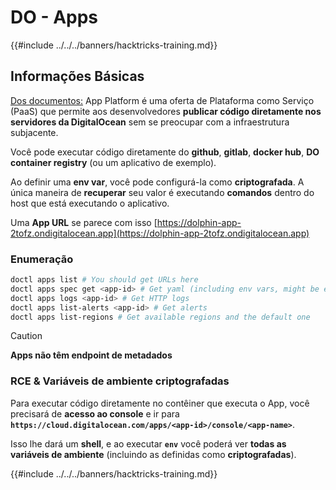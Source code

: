 # DO - Apps

{{#include ../../../banners/hacktricks-training.md}}

## Informações Básicas

[Dos documentos:](https://docs.digitalocean.com/glossary/app-platform/) App Platform é uma oferta de Plataforma como Serviço (PaaS) que permite aos desenvolvedores **publicar código diretamente nos servidores da DigitalOcean** sem se preocupar com a infraestrutura subjacente.

Você pode executar código diretamente do **github**, **gitlab**, **docker hub**, **DO container registry** (ou um aplicativo de exemplo).

Ao definir uma **env var**, você pode configurá-la como **criptografada**. A única maneira de **recuperar** seu valor é executando **comandos** dentro do host que está executando o aplicativo.

Uma **App URL** se parece com isso [https://dolphin-app-2tofz.ondigitalocean.app](https://dolphin-app-2tofz.ondigitalocean.app)

### Enumeração
```bash
doctl apps list # You should get URLs here
doctl apps spec get <app-id> # Get yaml (including env vars, might be encrypted)
doctl apps logs <app-id> # Get HTTP logs
doctl apps list-alerts <app-id> # Get alerts
doctl apps list-regions # Get available regions and the default one
```
> [!CAUTION]
> **Apps não têm endpoint de metadados**

### RCE & Variáveis de ambiente criptografadas

Para executar código diretamente no contêiner que executa o App, você precisará de **acesso ao console** e ir para **`https://cloud.digitalocean.com/apps/<app-id>/console/<app-name>`**.

Isso lhe dará um **shell**, e ao executar **`env`** você poderá ver **todas as variáveis de ambiente** (incluindo as definidas como **criptografadas**).

{{#include ../../../banners/hacktricks-training.md}}
